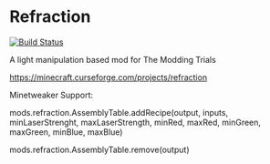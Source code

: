 # Refraction

[![Build Status](https://travis-ci.org/TeamWizardry/TMT-Refraction.svg?branch=master)](https://travis-ci.org/TeamWizardry/TMT-Refraction)

A light manipulation based mod for The Modding Trials

https://minecraft.curseforge.com/projects/refraction

Minetweaker Support:

mods.refraction.AssemblyTable.addRecipe(output, inputs, minLaserStrenght, maxLaserStrength, minRed, maxRed, minGreen, maxGreen, minBlue, maxBlue)

mods.refraction.AssemblyTable.remove(output)